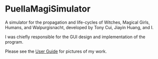 # PuellaMagiSimulator
A simulator for the propagation and life-cycles of Witches, Magical Girls, Humans, and Walpurgisnacht, developed by Tony Cui, Jiayin Huang, and I.

I was chiefly responsible for the GUI design and implementation of the program. 

Please see the [User Guide](https://github.com/ciccatrix/PuellaMagiSimulator/blob/master/PuellaMagiUserGuide.ppt.pdf) for pictures of my work.
